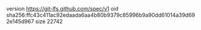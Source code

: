 version https://git-lfs.github.com/spec/v1
oid sha256:ffc43c411ac92edaada6aa4b80b9379c85996b9a90dd61014a39d692e145d967
size 22742
